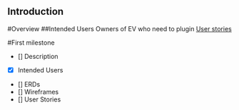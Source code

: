 ## Introduction
#Overview
##Intended Users
Owners of EV who need to plugin
[User stories](docs/user-stories.md)

#First milestone
* [] Description
* [x] Intended Users
* [] ERDs
* [] Wireframes
* [] User Stories
